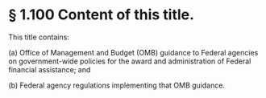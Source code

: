 # § 1.100   Content of this title.

This title contains:


(a) Office of Management and Budget (OMB) guidance to Federal agencies on government-wide policies for the award and administration of Federal financial assistance; and


(b) Federal agency regulations implementing that OMB guidance.






